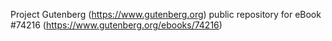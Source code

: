 Project Gutenberg (https://www.gutenberg.org) public repository for eBook #74216 (https://www.gutenberg.org/ebooks/74216)
